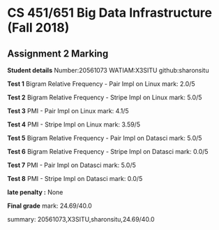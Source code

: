 # CS 451/651 Big Data Infrastructure (Fall 2018)
## Assignment 2 Marking

**Student details**
Number:20561073
WATIAM:X3SITU
github:sharonsitu

**Test 1**
Bigram Relative Frequency - Pair Impl on Linux
mark: 2.0/5

**Test 2**
Bigram Relative Frequency - Stripe Impl on Linux
mark: 5.0/5

**Test 3**
PMI - Pair Impl on Linux
mark: 4.1/5

**Test 4**
PMI - Stripe Impl on Linux
mark: 3.59/5

**Test 5**
Bigram Relative Frequency - Pair Impl on Datasci
mark: 5.0/5

**Test 6**
Bigram Relative Frequency - Stripe Impl on Datasci
mark: 0.0/5

**Test 7**
PMI - Pair Impl on Datasci
mark: 5.0/5

**Test 8**
PMI - Stripe Impl on Datasci
mark: 0.0/5

**late penalty :** None

**Final grade**
mark: 24.69/40.0

summary: 20561073,X3SITU,sharonsitu,24.69/40.0